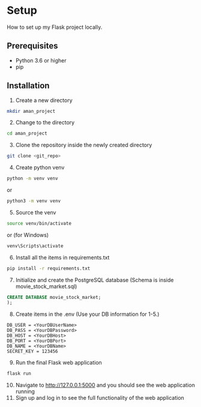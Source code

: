 # Setup

How to set up my Flask project locally.

## Prerequisites

- Python 3.6 or higher
- pip

## Installation

1. Create a new directory

```bash
mkdir aman_project
```

2. Change to the directory

```bash
cd aman_project
```

3. Clone the repository inside the newly created directory

```bash
git clone <git_repo>
```

4. Create python venv

```bash
python -m venv venv
```

or

```bash
python3 -m venv venv
```

5. Source the venv

```bash
source venv/bin/activate
```

or (for Windows)

```bash
venv\Scripts\activate
```

6. Install all the items in requirements.txt

```bash
pip install -r requirements.txt
```

7. Initialize and create the PostgreSQL database (Schema is inside movie_stock_market.sql)

```sql
CREATE DATABASE movie_stock_market;
);
```

8. Create items in the .env (Use your DB information for 1-5.)

```.env
DB_USER = <YourDBUserName>
DB_PASS = <YourDBPassword>
DB_HOST = <YourDBHost>
DB_PORT = <YourDBPort>
DB_NAME = <YourDBName>
SECRET_KEY = 123456
```

9. Run the final Flask web application

```bash
flask run
```

10. Navigate to http://127.0.0.1:5000 and you should see the web application running
11. Sign up and log in to see the full functionality of the web application

